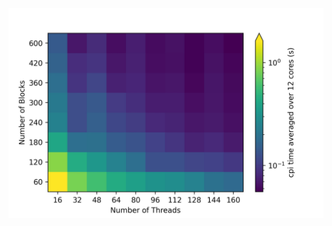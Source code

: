 
![alt text](https://github.com/hlasco/hpc_esc_401/blob/master/exercise_session_10/solutions/cuda/cuda_parallelization_study.jpg)
